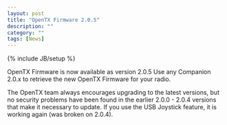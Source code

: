 ```yaml
---
layout: post
title: "OpenTX Firmware 2.0.5"
description: ""
category: ""
tags: [News]
---
```

{% include JB/setup %}

OpenTX Firmware is now available as version 2.0.5
Use any Companion 2.0.x to retrieve the new OpenTX Firmware for your radio.

The OpenTX team always encourages upgrading to the latest versions, but no security problems have been found in the earlier 2.0.0 - 2.0.4 versions that make it necessary to update. If you use the USB Joystick feature, it is working again (was broken on 2.0.4).

